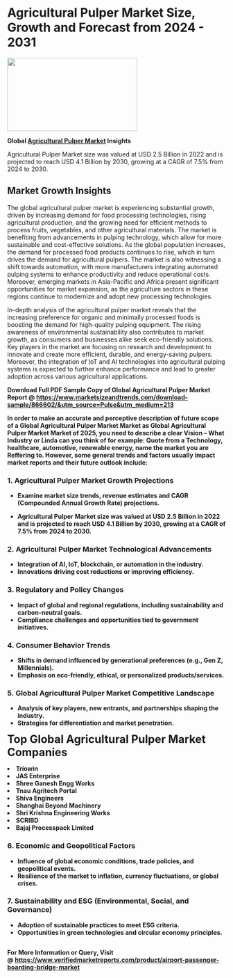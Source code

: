 <H1>Agricultural Pulper Market Size, Growth and Forecast from 2024 - 2031</H1><img class="aligncenter size-medium wp-image-584254" src="https://thirdeyenews.in/wp-content/uploads/2024/09/Global-Market-Research-300x168.jpeg" alt="" width="300" height="168" /><p><strong>Global&nbsp;<a href="https://www.marketsizeandtrends.com/download-sample/866602/&amp;utm_source=Pulse&amp;utm_medium=213">Agricultural Pulper Market</a> Insights</strong></p><p>Agricultural Pulper Market size was valued at USD 2.5 Billion in 2022 and is projected to reach USD 4.1 Billion by 2030, growing at a CAGR of 7.5% from 2024 to 2030.</p><p><h2>Market Growth Insights</h2> <p>The global agricultural pulper market is experiencing substantial growth, driven by increasing demand for food processing technologies, rising agricultural production, and the growing need for efficient methods to process fruits, vegetables, and other agricultural materials. The market is benefiting from advancements in pulping technology, which allow for more sustainable and cost-effective solutions. As the global population increases, the demand for processed food products continues to rise, which in turn drives the demand for agricultural pulpers. The market is also witnessing a shift towards automation, with more manufacturers integrating automated pulping systems to enhance productivity and reduce operational costs. Moreover, emerging markets in Asia-Pacific and Africa present significant opportunities for market expansion, as the agriculture sectors in these regions continue to modernize and adopt new processing technologies.</p> <p><strong></strong></p> <p>In-depth analysis of the agricultural pulper market reveals that the increasing preference for organic and minimally processed foods is boosting the demand for high-quality pulping equipment. The rising awareness of environmental sustainability also contributes to market growth, as consumers and businesses alike seek eco-friendly solutions. Key players in the market are focusing on research and development to innovate and create more efficient, durable, and energy-saving pulpers. Moreover, the integration of IoT and AI technologies into agricultural pulping systems is expected to further enhance performance and lead to greater adoption across various agricultural applications.</p> <p><strong></p><p><span class=""><strong>Download Full PDF Sample Copy of Global Agricultural Pulper Market Report</strong> @ <a href="https://www.marketsizeandtrends.com/download-sample/866602/&amp;utm_source=Pulse&amp;utm_medium=213" target="_blank">https://www.marketsizeandtrends.com/download-sample/866602/&amp;utm_source=Pulse&amp;utm_medium=213</a></span></p><p>In order to make an accurate and perceptive description of future scope of a Global&nbsp;Agricultural Pulper Market Market as Global&nbsp;Agricultural Pulper Market Market of 2025, you need to describe a clear Vision &ndash; What Industry or Linda can you think of for example: Quote from a Technology, healthcare, automotive, renewable energy, name the market you are Reffering to. However, some general trends and factors usually impact market reports and their future outlook include:</p><h3>1.&nbsp;<strong>Agricultural Pulper Market Growth Projections</strong></h3><ul><li>Examine market size trends, revenue estimates and CAGR (Compounded Annual Growth Rate) projections.</li><li><p>Agricultural Pulper Market size was valued at USD 2.5 Billion in 2022 and is projected to reach USD 4.1 Billion by 2030, growing at a CAGR of 7.5% from 2024 to 2030.</p></li></ul><h3>2.&nbsp;<strong>Agricultural Pulper Market Technological Advancements</strong></h3><ul><li>Integration of AI, IoT, blockchain, or automation in the industry.</li><li>Innovations driving cost reductions or improving efficiency.</li></ul><h3>3.&nbsp;<strong>Regulatory and Policy Changes</strong></h3><ul><li>Impact of global and regional regulations, including sustainability and carbon-neutral goals.</li><li>Compliance challenges and opportunities tied to government initiatives.</li></ul><h3>4.&nbsp;<strong>Consumer Behavior Trends</strong></h3><ul><li>Shifts in demand influenced by generational preferences (e.g., Gen Z, Millennials).</li><li>Emphasis on eco-friendly, ethical, or personalized products/services.</li></ul><h3>5.&nbsp;<strong>Global Agricultural Pulper Market Competitive Landscape</strong></h3><ul><li>Analysis of key players, new entrants, and partnerships shaping the industry.</li><li>Strategies for differentiation and market penetration.</li></ul><p data-pm-slice="1 1 []"><span style="color: inherit; font-family: inherit; font-size: 25px;">Top Global Agricultural Pulper Market Companies</span></p><div class="" data-test-id=""><p><li>Triowin</li><li> JAS Enterprise</li><li> Shree Ganesh Engg Works</li><li> Tnau Agritech Portal</li><li> Shiva Engineers</li><li> Shanghai Beyond Machinery</li><li> Shri Krishna Engineering Works</li><li> SCRIBD</li><li> Bajaj Processpack Limited</li></p></div><h3>6.&nbsp;<strong>Economic and Geopolitical Factors</strong></h3><ul><li>Influence of global economic conditions, trade policies, and geopolitical events.</li><li>Resilience of the market to inflation, currency fluctuations, or global crises.</li></ul><h3>7.&nbsp;<strong>Sustainability and ESG (Environmental, Social, and Governance)</strong></h3><ul><li>Adoption of sustainable practices to meet ESG criteria.</li><li>Opportunities in green technologies and circular economy principles.</li></ul><h2><strong style="font-size: 14px;">For More Information or Query, Visit @&nbsp;</strong><a style="background-color: #ffffff; font-size: 14px;" href="https://www.marketsizeandtrends.com/report/agricultural-pulper-market/" target="_blank">https://www.verifiedmarketreports.com/product/airport-passenger-boarding-bridge-market</a></h2>

